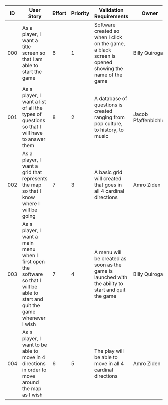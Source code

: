 ID | User Story | Effort | Priority | Validation Requirements | Owner
---|------------|--------|----------|-------------------------|-------
000 | As a player, I want a title screen so that I am able to start the game | 6 | 1 | Software created so when I click on the game, a black screen is opened showing the name of the game | Billy Quiroga
001 | As a player, I want a list of all the types of questions so that I will have to answer them | 8 | 2 | A database of questions is created ranging from pop culture, to history, to music | Jacob Pfaffenbichler
002 | As a player, I want a grid that represents the map so that I know where I will be going | 7 | 3 | A basic grid will created that goes in all 4 cardinal directions| Amro Ziden
003 | As a player, I want a main menu when I first open the software so that I will be able to start and quit the game whenever I wish	| 7 | 4 | A menu will be created as soon as the game is launched with the ability to start and quit the game | Billy Quiroga
004 | As a player, I want to be able to move in 4 directions in order to move around the map as I wish | 6 | 5 | The play will be able to move in all 4 cardinal directions | Amro Ziden
